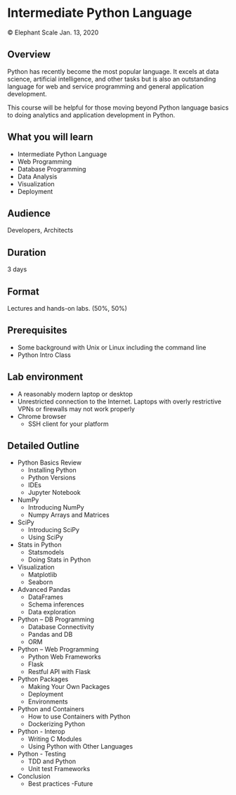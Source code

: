 # Intermediate Python Language
© Elephant Scale
Jan. 13, 2020


## Overview

Python has recently become the most popular language.  It excels at data science,
artificial intelligence, and other tasks but is also an outstanding language for
web and service programming and general application development.  

This course will be helpful for those moving beyond Python language basics to
doing analytics and application development in Python.


## What you will learn
 * Intermediate Python Language
 * Web Programming
 * Database Programming
 * Data Analysis
 * Visualization
 * Deployment


## Audience
Developers, Architects

## Duration
3 days

## Format
Lectures and hands-on labs. (50%, 50%)

## Prerequisites

 * Some background with Unix or Linux including the command line
 * Python Intro Class

## Lab environment

* A reasonably modern laptop or desktop
* Unrestricted connection to the Internet. Laptops with overly restrictive VPNs or firewalls may not work properly
* Chrome browser
  - SSH client for your platform


## Detailed Outline


 * Python Basics Review
      - Installing Python
      - Python Versions
      - IDEs
      - Jupyter Notebook
 * NumPy 
      - Introducing NumPy
      - Numpy Arrays and Matrices
 * SciPy
      - Introducing SciPy
      - Using SciPy
 * Stats in Python
      - Statsmodels
      - Doing Stats in Python
 * Visualization 
      - Matplotlib
      - Seaborn
 * Advanced  Pandas
      - DataFrames
      - Schema inferences
      - Data exploration
 * Python – DB Programming
      - Database Connectivity
      - Pandas and DB
      - ORM
 * Python – Web Programming
      - Python Web Frameworks
      - Flask
      - Restful API with Flask
 * Python Packages
      - Making Your Own Packages
      - Deployment
      - Environments
 * Python and Containers
      - How to use Containers with Python
      - Dockerizing Python
 * Python - Interop
      - Writing C Modules
      - Using Python with Other Languages
 * Python - Testing
      - TDD and Python
      - Unit test Frameworks
 * Conclusion
     - Best practices
      -Future

